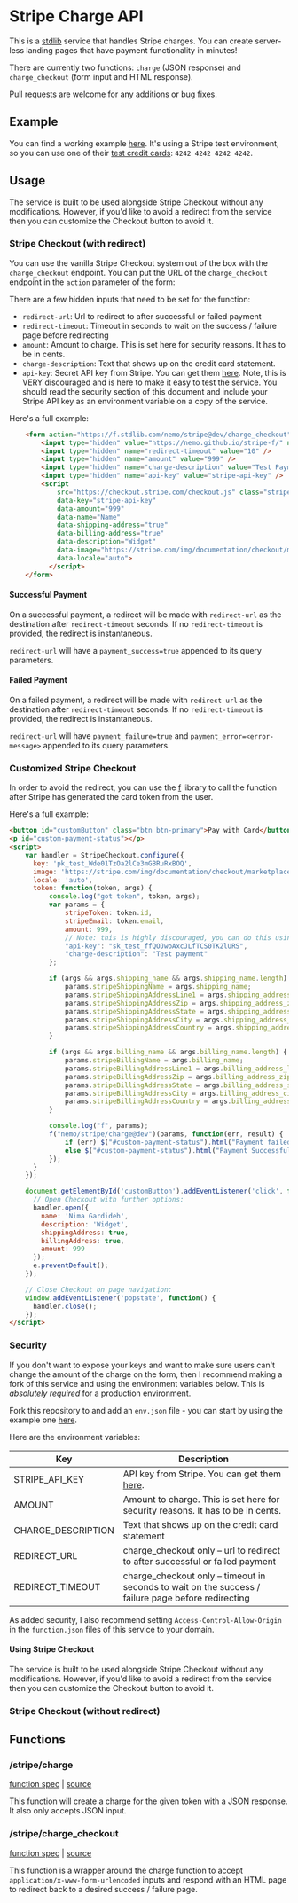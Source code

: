 # Stripe Charge API

This is a [stdlib](https://stdlib.com) service that handles Stripe charges. You can create server-less landing pages that have payment functionality in minutes!

There are currently two functions: `charge` (JSON response) and `charge_checkout` (form input and HTML response).

Pull requests are welcome for any additions or bug fixes.

## Example

You can find a working example [here](https://nemo.github.com/stripe-f). It's using a Stripe test environment, so you can use one of their [test credit cards](https://stripe.com/docs/testing#cards): `4242 4242 4242 4242`.

## Usage

The service is built to be used alongside Stripe Checkout without any modifications. However, if you'd like to avoid a redirect from the service then you can customize the Checkout button to avoid it.

### Stripe Checkout (with redirect)

You can use the vanilla Stripe Checkout system out of the box with the `charge_checkout` endpoint. You can put the URL of the `charge_checkout` endpoint in the `action` parameter of the form:

There are a few hidden inputs that need to be set for the function:

- `redirect-url`: Url to redirect to after successful or failed payment
- `redirect-timeout`: Timeout in seconds to wait on the success / failure page before redirecting
- `amount`: Amount to charge. This is set here for security reasons. It has to be in cents.
- `charge-description`: Text that shows up on the credit card statement.
- `api-key`: Secret API key from Stripe. You can get them [here](https://dashboard.stripe.com/account/apikeys). Note, this is VERY discouraged and is here to make it easy to test the service. You should read the security section of this document and include your Stripe API key as an environment variable on a copy of the service.

Here's a full example:

```html
    <form action="https://f.stdlib.com/nemo/stripe@dev/charge_checkout" method="POST">
        <input type="hidden" value="https://nemo.github.io/stripe-f/" name="redirect-url" />
        <input type="hidden" name="redirect-timeout" value="10" />
        <input type="hidden" name="amount" value="999" />
        <input type="hidden" name="charge-description" value="Test Payment" />
        <input type="hidden" name="api-key" value="stripe-api-key" />
        <script
            src="https://checkout.stripe.com/checkout.js" class="stripe-button"
            data-key="stripe-api-key"
            data-amount="999"
            data-name="Name"
            data-shipping-address="true"
            data-billing-address="true"
            data-description="Widget"
            data-image="https://stripe.com/img/documentation/checkout/marketplace.png"
            data-locale="auto">
          </script>
    </form>
```

#### Successful Payment
On a successful payment, a redirect will be made with `redirect-url` as the destination after `redirect-timeout` seconds. If no `redirect-timeout` is provided, the redirect is instantaneous.

`redirect-url` will have a `payment_success=true` appended to its query parameters.

#### Failed Payment
On a failed payment, a redirect will be made with `redirect-url` as the destination after `redirect-timeout` seconds. If no `redirect-timeout` is provided, the redirect is instantaneous.

`redirect-url` will have `payment_failure=true` and `payment_error=<error-message>` appended to its query parameters.


### Customized Stripe Checkout

In order to avoid the redirect, you can use the <a href="https://github.com/poly/f">f</a> library to call the function after Stripe has generated the card token from the user.

Here's a full example:

```html
<button id="customButton" class="btn btn-primary">Pay with Card</button>
<p id="custom-payment-status"></p>
<script>
    var handler = StripeCheckout.configure({
      key: 'pk_test_Wde01TzOa2lCe3mGBRuRxBOQ',
      image: 'https://stripe.com/img/documentation/checkout/marketplace.png',
      locale: 'auto',
      token: function(token, args) {
          console.log("got token", token, args);
          var params = {
              stripeToken: token.id,
              stripeEmail: token.email,
              amount: 999,
              // Note: this is highly discouraged, you can do this using environment variables
              "api-key": "sk_test_ffQOJwoAxcJLfTCS0TK2lURS",
              "charge-description": "Test payment"
          };

          if (args && args.shipping_name && args.shipping_name.length) {
              params.stripeShippingName = args.shipping_name;
              params.stripeShippingAddressLine1 = args.shipping_address_line1;
              params.stripeShippingAddressZip = args.shipping_address_zip;
              params.stripeShippingAddressState = args.shipping_address_state;
              params.stripeShippingAddressCity = args.shipping_address_city;
              params.stripeShippingAddressCountry = args.shipping_address_country;
          }

          if (args && args.billing_name && args.billing_name.length) {
              params.stripeBillingName = args.billing_name;
              params.stripeBillingAddressLine1 = args.billing_address_line1;
              params.stripeBillingAddressZip = args.billing_address_zip;
              params.stripeBillingAddressState = args.billing_address_state;
              params.stripeBillingAddressCity = args.billing_address_city;
              params.stripeBillingAddressCountry = args.billing_address_country;
          }

          console.log("f", params);
          f("nemo/stripe/charge@dev")(params, function(err, result) {
              if (err) $("#custom-payment-status").html("Payment failed: " + err);
              else $("#custom-payment-status").html("Payment Successful!");
          });
      }
    });

    document.getElementById('customButton').addEventListener('click', function(e) {
      // Open Checkout with further options:
      handler.open({
        name: 'Nima Gardideh',
        description: 'Widget',
        shippingAddress: true,
        billingAddress: true,
        amount: 999
      });
      e.preventDefault();
    });

    // Close Checkout on page navigation:
    window.addEventListener('popstate', function() {
      handler.close();
    });
</script>
```

### Security

If you don't want to expose your keys and want to make sure users can't change the amount of the charge on the form, then I recommend making a fork of this service and using the environment variables below. This is *absolutely required* for a production environment.

Fork this repository to and add an `env.json` file - you can start by using the example one [here](https://github.com/nemo/stripe-f//blob/master/env.json-example).

Here are the environment variables:

| Key | Description |
| --- | ----------- |
| STRIPE_API_KEY | API key from Stripe. You can get them [here](https://dashboard.stripe.com/account/apikeys). |
| AMOUNT | Amount to charge. This is set here for security reasons. It has to be in cents. |
| CHARGE_DESCRIPTION | Text that shows up on the credit card statement |
| REDIRECT_URL | charge_checkout only – url to redirect to after successful or failed payment |
| REDIRECT_TIMEOUT | charge_checkout only – timeout in seconds to wait on the success / failure page before redirecting |

As added security, I also recommend setting `Access-Control-Allow-Origin` in the `function.json` files of this service to your domain.

#### Using Stripe Checkout

The service is built to be used alongside Stripe Checkout without any modifications. However, if you'd like to avoid a redirect from the service then you can customize the Checkout button to avoid it.

### Stripe Checkout (without redirect)

## Functions
### /stripe/charge
[function spec](https://github.com/nemo/stripe-f//blob/master/f/charge/function.json) | [source](https://github.com/nemo/stripe-f//blob/master/f/charge/index.js)

This function will create a charge for the given token with a JSON response. It also only accepts JSON input.

### /stripe/charge_checkout
[function spec](https://github.com/nemo/stripe-f//blob/master/f/charge_checkout/function.json) | [source](https://github.com/nemo/stripe-f//blob/master/f/charge_checkout/index.js)

This function is a wrapper around the charge function to accept `application/x-www-form-urlencoded` inputs and respond with an HTML page to redirect back to a desired success / failure page.
